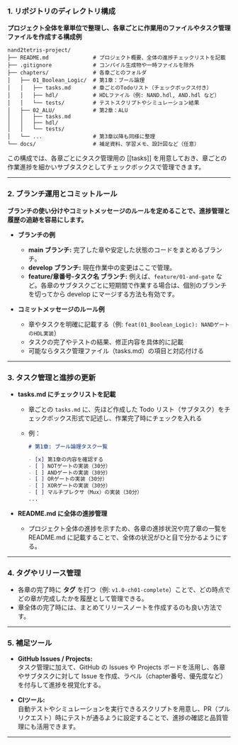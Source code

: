 ### 1. リポジトリのディレクトリ構成

**プロジェクト全体を章単位で整理し、各章ごとに作業用のファイルやタスク管理ファイルを作成する構成例**

```
nand2tetris-project/
├── README.md              # プロジェクト概要、全体の進捗チェックリストを記載
├── .gitignore             # コンパイル生成物や一時ファイルを除外
├── chapters/              # 各章ごとのフォルダ
│   ├── 01_Boolean_Logic/  # 第1章：ブール論理
│   │   ├── tasks.md       # 章ごとのTodoリスト（チェックボックス付き）
│   │   ├── hdl/           # HDLファイル（例: NAND.hdl, AND.hdl など）
│   │   └── tests/         # テストスクリプトやシミュレーション結果
│   ├── 02_ALU/            # 第2章：ALU
│   │   ├── tasks.md
│   │   ├── hdl/
│   │   └── tests/
│   └── ...                # 第3章以降も同様に整理
└── docs/                  # 補足資料、学習メモ、設計図など（任意）
```

この構成では、各章ごとにタスク管理用の [[tasks]] を用意しておき、章ごとの作業進捗を細かいサブタスクとしてチェックボックスで管理できます。

---

### 2. ブランチ運用とコミットルール

**ブランチの使い分けやコミットメッセージのルールを定めることで、進捗管理と履歴の追跡を容易にします。**

- **ブランチの例**
    
    - **main ブランチ:** 完了した章や安定した状態のコードをまとめるブランチ。
    - **develop ブランチ:** 現在作業中の変更はここで管理。
    - **feature/章番号-タスク名 ブランチ:** 例えば、`feature/01-and-gate` など。各章のサブタスクごとに短期間で作業する場合は、個別のブランチを切ってから develop にマージする方法も有効です。
- **コミットメッセージのルール例**
    
    - 章やタスクを明確に記載する（例: `feat(01_Boolean_Logic): NANDゲートのHDL実装`）
    - タスクの完了やテストの結果、修正内容を具体的に記載
    - 可能ならタスク管理ファイル（tasks.md）の項目と対応付ける

---

### 3. タスク管理と進捗の更新

- **tasks.md にチェックリストを記載**
    
    - 章ごとの `tasks.md` に、先ほど作成した Todo リスト（サブタスク）をチェックボックス形式で記述し、作業完了時にチェックを入れる
        
    - 例：
        
        ```markdown
        # 第1章: ブール論理タスク一覧
        
        - [x] 第1章の内容を確認する
        - [ ] NOTゲートの実装（30分）
        - [ ] ANDゲートの実装（30分）
        - [ ] ORゲートの実装（30分）
        - [ ] XORゲートの実装（30分）
        - [ ] マルチプレクサ（Mux）の実装（30分）
        ...
        ```
        
- **README.md に全体の進捗管理**
    
    - プロジェクト全体の進捗を示すため、各章の進捗状況や完了章の一覧を README.md に記載することで、全体の状況がひと目で分かるようにする。

---

### 4. タグやリリース管理

- 各章の完了時に **タグ** を打つ（例: `v1.0-ch01-complete`）ことで、どの時点でどの章が完成したかを履歴として管理できる。
- 章全体の完了時には、まとめてリリースノートを作成するのも良い方法です。

---

### 5. 補足ツール

- **GitHub Issues / Projects:**  
    タスク管理に加えて、GitHub の Issues や Projects ボードを活用し、各章やサブタスクに対して Issue を作成、ラベル（chapter番号、優先度など）を付与して進捗を視覚化する。
    
- **CIツール:**  
    自動テストやシミュレーションを実行できるスクリプトを用意し、PR（プルリクエスト）時にテストが通るように設定することで、進捗の確認と品質管理にも活用できます。
    

---
